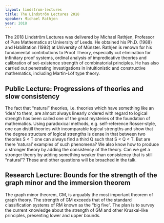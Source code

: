 ```yaml
---
layout: lindstrom-lectures
title: The Lindström Lectures 2018
speaker: Michael Rathjen
year: 2018
---
```

The 2018 Lindström Lectures was delivered by Michael Rathjen, Professor of Pure Mathematics at University of Leeds. He obtained his Ph.D. (1988) and Habilitation (1992) at University of Münster. Rathjen is renown for his fundamental contributions to Proof Theory, especially cut elimination for infinitary proof systems, ordinal analysis of impredicative theories and calibration of set-existence strength of combinatorial principles. He has also carried out penetrating investigations in intuitionistic and constructive mathematics, including Martin-Löf type theory.

## Public Lecture: Progressions of theories and slow consistency

The fact that “natural” theories, i.e. theories which have something like an ‘idea’ to them, are almost always linearly ordered with regard to logical strength has been called one of the great mysteries of the foundation of mathematics. Using paradoxical methods, e.g. self-reference Rosser-style, one can distill theories with incomparable logical strengths and show that the degree structure of logical strengths is dense in that between two theories S < T one can always find a third Q such that S < Q < T. But are there ‘natural’ examples of such phenomena? We also know how to produce a stronger theory by adding the consistency of the theory. Can we get a stronger theory by adding something weaker than consistency that is still “natural”? These and other questions will be broached in the talk.

## Research Lecture: Bounds for the strength of the graph minor and the immersion theorem

The graph minor theorem, GM, is arguably the most important theorem of graph theory. The strength of GM exceeds that of the standard classification systems of RM known as the “big five”. The plan is to survey the current knowledge about the strength of GM and other Kruskal-like principles, presenting lower and upper bounds.
